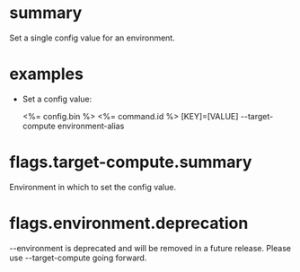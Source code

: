 # summary

Set a single config value for an environment.

# examples

- Set a config value:

  <%= config.bin %> <%= command.id %> [KEY]=[VALUE] --target-compute environment-alias

# flags.target-compute.summary

Environment in which to set the config value.

# flags.environment.deprecation

--environment is deprecated and will be removed in a future release. Please use --target-compute going forward.
